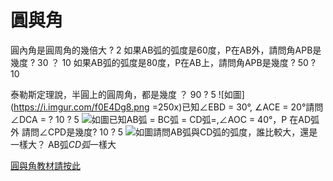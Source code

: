 # 圓與角

圓內角是圓周角的幾倍大 ? 2 
如果AB弧的弧度是60度，P在AB外，請問角APB是幾度 ? 30 ？ 10
如果AB弧的弧度是80度，P在AB上，請問角APB是幾度 ? 50 ? 10

泰勒斯定理說，半圓上的圓周角，都是幾度 ？ 90 ? 5
![如圖](https://i.imgur.com/f0E4Dg8.png =250x)已知∠EBD = 30°, ∠ACE = 20°請問∠DCA =  ? 10 ? 5
![如圖](https://i.imgur.com/lNhubjb.png)已知AB弧 = BC弧 = CD弧=,∠AOC = 40°，P 在AD弧外 請問∠CPD是幾度? 10 ? 5
![如圖](https://i.imgur.com/cWiQ6UC.jpg)請問AB弧與CD弧的弧度，誰比較大，還是一樣大？ AB弧*CD弧*一樣大




[圓與角教材請按此](https://docs.google.com/document/d/1PShmOOnanz_iykeu9MEpjISHTMLXmBEMsR9otBYOlj4/edit)